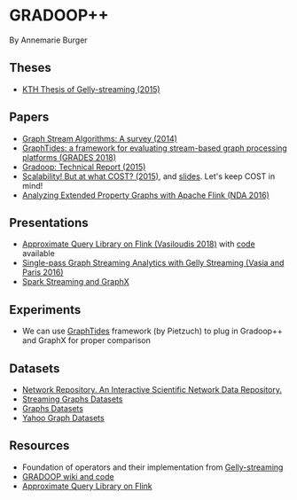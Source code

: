 # GRADOOP++ #
By Annemarie Burger

## Theses 
- [KTH Thesis of Gelly-streaming (2015)](http://www.diva-portal.org/smash/get/diva2:830662/FULLTEXT01.pdf)

## Papers ##
- [Graph Stream Algorithms: A survey (2014)](https://people.cs.umass.edu/~mcgregor/papers/13-graphsurvey.pdf)
- [GraphTides: a framework for evaluating stream-based graph processing platforms (GRADES 2018)](https://dl.acm.org/doi/pdf/10.1145/3210259.3210262)
- [Gradoop: Technical Report (2015)](https://www.dropbox.com/s/kg49nz8z3kcfa19/GradoopTR.pdf?dl=0)
- [Scalability! But at what COST? (2015)](https://www.usenix.org/system/files/conference/hotos15/hotos15-paper-mcsherry.pdf), and  [slides](https://www.usenix.org/system/files/conference/hotos15/hotos15-paper-mcsherry.pdf). Let's keep COST in mind!
- [Analyzing Extended Property Graphs with Apache Flink (NDA 2016)](https://dbs.uni-leipzig.de/file/EPGM.pdf)

## Presentations ##
- [Approximate Query Library on Flink (Vasiloudis 2018)](https://www.dropbox.com/s/vd4xhamcnbvwfou/Flink%20Seattle%20Meetup.pdf?dl=0) with [code](https://github.com/tlindener/ApproximateQueries/) available
- [Single-pass Graph Streaming Analytics with Gelly Streaming (Vasia and Paris 2016)](https://www.dropbox.com/s/9ug1s0emf9aozg8/single-pass-graph-stream-analytics-gelly-streaming.pdf?dl=0)
- [Spark Streaming and GraphX](http://ictlabs-summer-school.sics.se/2016/slides/spark_streaming_graphx.pdf)

## Experiments ##
- We can use [GraphTides](https://graphtides.github.io/) framework (by Pietzuch) to plug in Gradoop++ and GraphX for proper comparison

## Datasets ##
- [Network Repository. An Interactive Scientific Network Data Repository.](http://networkrepository.com/index.php)
- [Streaming Graphs Datasets](https://www.eecs.wsu.edu/~yyao/StreamingGraphs.html)
- [Graphs Datasets](https://sites.google.com/site/xiaomengsite/research/resources/graph-dataset)
- [Yahoo Graph Datasets](https://webscope.sandbox.yahoo.com/catalog.php?datatype=g&guccounter=1)

## Resources ##
- Foundation of operators and their implementation from [Gelly-streaming](https://github.com/vasia/gelly-streaming)
- [GRADOOP wiki and code](https://github.com/dbs-leipzig/gradoop/wiki)
- [Approximate Query Library on Flink](https://github.com/tlindener/ApproximateQueries/)
